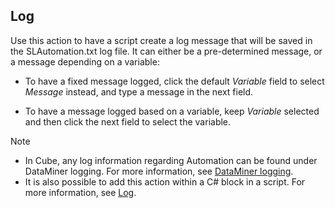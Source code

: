 ## Log

Use this action to have a script create a log message that will be saved in the SLAutomation.txt log file. It can either be a pre-determined message, or a message depending on a variable:

- To have a fixed message logged, click the default *Variable* field to select *Message* instead, and type a message in the next field.

- To have a message logged based on a variable, keep *Variable* selected and then click the next field to select the variable.

> [!NOTE]
> -  In Cube, any log information regarding Automation can be found under DataMiner logging. For more information, see [DataMiner logging](../../part_6/logging/DataMiner_logging.md).
> -  It is also possible to add this action within a C# block in a script. For more information, see [Log](../../part_7/CsharpReference/Engine_methods.md#log).
>
